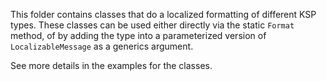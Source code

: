 This folder contains classes that do a localized formatting of different KSP types.
These classes can be used either directly via the static `Format` method, of by
adding the type into a parameterized version of `LocalizableMessage` as a
generics argument.

See more details in the examples for the classes.
